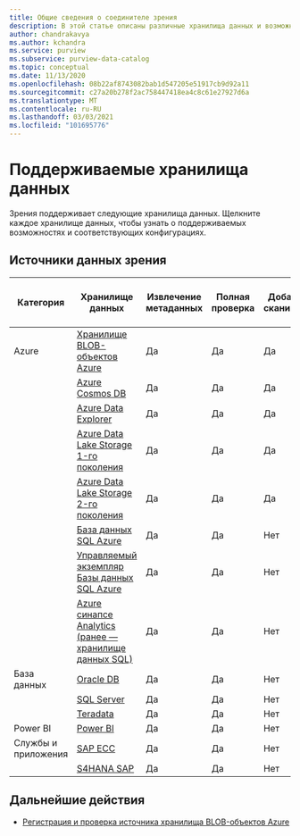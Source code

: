 ```yaml
---
title: Общие сведения о соединителе зрения
description: В этой статье описаны различные хранилища данных и возможности, поддерживаемые в зрения
author: chandrakavya
ms.author: kchandra
ms.service: purview
ms.subservice: purview-data-catalog
ms.topic: conceptual
ms.date: 11/13/2020
ms.openlocfilehash: 08b22af8743082bab1d547205e51917cb9d92a11
ms.sourcegitcommit: c27a20b278f2ac758447418ea4c8c61e27927d6a
ms.translationtype: MT
ms.contentlocale: ru-RU
ms.lasthandoff: 03/03/2021
ms.locfileid: "101695776"
---
```

# <a name="supported-data-stores"></a>Поддерживаемые хранилища данных

Зрения поддерживает следующие хранилища данных. Щелкните каждое хранилище данных, чтобы узнать о поддерживаемых возможностях и соответствующих конфигурациях.

## <a name="purview-data-sources"></a>Источники данных зрения

|**Категория**|  **Хранилище данных**  |**Извлечение метаданных**|**Полная проверка**|**Добавочное сканирование**|**Просмотр с заданной областью**|**Классификация**|**Журнал преобразований**|
|---|---|---|---|---|---|---|---|
| Azure | [Хранилище BLOB-объектов Azure](register-scan-azure-blob-storage-source.md)| Да| Да| Да| Да| Да| Да|
||[Azure Cosmos DB](register-scan-azure-cosmos-database.md)|Да| Да| Да| Да| Да| Да|
||[Azure Data Explorer](register-scan-azure-data-explorer.md)|Да| Да| Да| Да| Да| Да|
||[Azure Data Lake Storage 1-го поколения](register-scan-adls-gen1.md)|Да| Да| Да| Да| Да| Да|
||[Azure Data Lake Storage 2-го поколения](register-scan-adls-gen2.md)|Да| Да| Да| Да| Да| Да|
||[База данных SQL Azure](register-scan-azure-sql-database.md)|Да| Да| Нет| Да| Да| Да|
||[Управляемый экземпляр Базы данных SQL Azure](register-scan-azure-sql-database-managed-instance.md)|Да| Да| Нет| Да| Да| Да|
||[Azure синапсе Analytics (ранее — хранилище данных SQL)](register-scan-azure-synapse-analytics.md)|Да| Да| Нет| Да| Да| Да|
|База данных|[Oracle DB](register-scan-oracle-source.md)|Да| Да| Нет| Нет| Нет| Да|
||[SQL Server](register-scan-on-premises-sql-server.md)|Да| Да| Нет| Да| Да| Да|
||[Teradata](register-scan-teradata-source.md)|Да| Да| Нет| Нет| Нет| Да|
|Power BI|[Power BI](register-scan-power-bi-tenant.md)|Да| Да| Нет| Нет| Нет| Да|
|Службы и приложения|[SAP ECC](register-scan-sapecc-source.md)|Да| Да| Нет| Да| Да| Да|
||[S4HANA SAP](register-scan-saps4hana-source.md)|Да| Да| Нет| Да| Да| Да|

## <a name="next-steps"></a>Дальнейшие действия

- [Регистрация и проверка источника хранилища BLOB-объектов Azure](register-scan-azure-blob-storage-source.md)